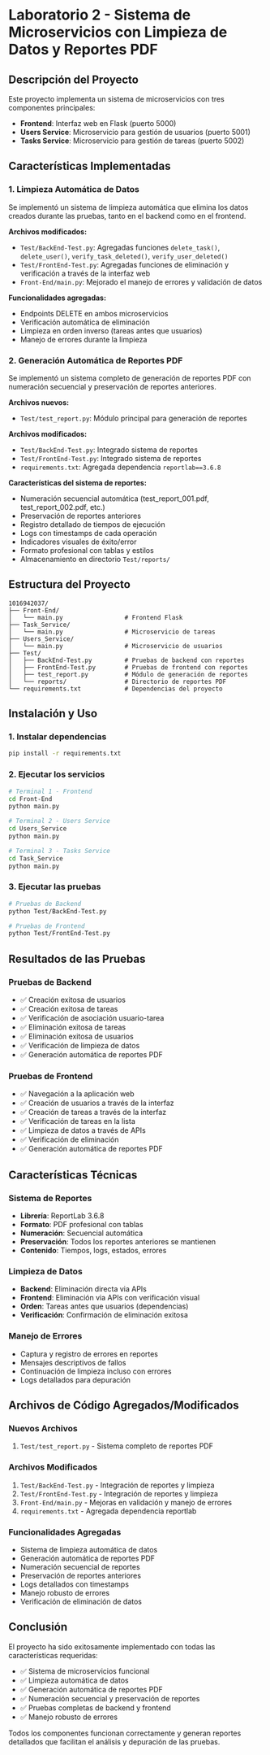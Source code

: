 # Laboratorio 2 - Sistema de Microservicios con Limpieza de Datos y Reportes PDF

## Descripción del Proyecto

Este proyecto implementa un sistema de microservicios con tres componentes principales:
- **Frontend**: Interfaz web en Flask (puerto 5000)
- **Users Service**: Microservicio para gestión de usuarios (puerto 5001)
- **Tasks Service**: Microservicio para gestión de tareas (puerto 5002)

## Características Implementadas

### 1. Limpieza Automática de Datos
Se implementó un sistema de limpieza automática que elimina los datos creados durante las pruebas, tanto en el backend como en el frontend.

**Archivos modificados:**
- `Test/BackEnd-Test.py`: Agregadas funciones `delete_task()`, `delete_user()`, `verify_task_deleted()`, `verify_user_deleted()`
- `Test/FrontEnd-Test.py`: Agregadas funciones de eliminación y verificación a través de la interfaz web
- `Front-End/main.py`: Mejorado el manejo de errores y validación de datos

**Funcionalidades agregadas:**
- Endpoints DELETE en ambos microservicios
- Verificación automática de eliminación
- Limpieza en orden inverso (tareas antes que usuarios)
- Manejo de errores durante la limpieza

### 2. Generación Automática de Reportes PDF
Se implementó un sistema completo de generación de reportes PDF con numeración secuencial y preservación de reportes anteriores.

**Archivos nuevos:**
- `Test/test_report.py`: Módulo principal para generación de reportes

**Archivos modificados:**
- `Test/BackEnd-Test.py`: Integrado sistema de reportes
- `Test/FrontEnd-Test.py`: Integrado sistema de reportes
- `requirements.txt`: Agregada dependencia `reportlab==3.6.8`

**Características del sistema de reportes:**
- Numeración secuencial automática (test_report_001.pdf, test_report_002.pdf, etc.)
- Preservación de reportes anteriores
- Registro detallado de tiempos de ejecución
- Logs con timestamps de cada operación
- Indicadores visuales de éxito/error
- Formato profesional con tablas y estilos
- Almacenamiento en directorio `Test/reports/`

## Estructura del Proyecto

```
1016942037/
├── Front-End/
│   └── main.py                 # Frontend Flask
├── Task_Service/
│   └── main.py                 # Microservicio de tareas
├── Users_Service/
│   └── main.py                 # Microservicio de usuarios
├── Test/
│   ├── BackEnd-Test.py         # Pruebas de backend con reportes
│   ├── FrontEnd-Test.py        # Pruebas de frontend con reportes
│   ├── test_report.py          # Módulo de generación de reportes
│   └── reports/                # Directorio de reportes PDF
└── requirements.txt            # Dependencias del proyecto
```

## Instalación y Uso

### 1. Instalar dependencias
```bash
pip install -r requirements.txt
```

### 2. Ejecutar los servicios
```bash
# Terminal 1 - Frontend
cd Front-End
python main.py

# Terminal 2 - Users Service
cd Users_Service
python main.py

# Terminal 3 - Tasks Service
cd Task_Service
python main.py
```

### 3. Ejecutar las pruebas
```bash
# Pruebas de Backend
python Test/BackEnd-Test.py

# Pruebas de Frontend
python Test/FrontEnd-Test.py
```

## Resultados de las Pruebas

### Pruebas de Backend
- ✅ Creación exitosa de usuarios
- ✅ Creación exitosa de tareas
- ✅ Verificación de asociación usuario-tarea
- ✅ Eliminación exitosa de tareas
- ✅ Eliminación exitosa de usuarios
- ✅ Verificación de limpieza de datos
- ✅ Generación automática de reportes PDF

### Pruebas de Frontend
- ✅ Navegación a la aplicación web
- ✅ Creación de usuarios a través de la interfaz
- ✅ Creación de tareas a través de la interfaz
- ✅ Verificación de tareas en la lista
- ✅ Limpieza de datos a través de APIs
- ✅ Verificación de eliminación
- ✅ Generación automática de reportes PDF

## Características Técnicas

### Sistema de Reportes
- **Librería**: ReportLab 3.6.8
- **Formato**: PDF profesional con tablas
- **Numeración**: Secuencial automática
- **Preservación**: Todos los reportes anteriores se mantienen
- **Contenido**: Tiempos, logs, estados, errores

### Limpieza de Datos
- **Backend**: Eliminación directa via APIs
- **Frontend**: Eliminación via APIs con verificación visual
- **Orden**: Tareas antes que usuarios (dependencias)
- **Verificación**: Confirmación de eliminación exitosa

### Manejo de Errores
- Captura y registro de errores en reportes
- Mensajes descriptivos de fallos
- Continuación de limpieza incluso con errores
- Logs detallados para depuración

## Archivos de Código Agregados/Modificados

### Nuevos Archivos
1. `Test/test_report.py` - Sistema completo de reportes PDF

### Archivos Modificados
1. `Test/BackEnd-Test.py` - Integración de reportes y limpieza
2. `Test/FrontEnd-Test.py` - Integración de reportes y limpieza
3. `Front-End/main.py` - Mejoras en validación y manejo de errores
4. `requirements.txt` - Agregada dependencia reportlab

### Funcionalidades Agregadas
- Sistema de limpieza automática de datos
- Generación automática de reportes PDF
- Numeración secuencial de reportes
- Preservación de reportes anteriores
- Logs detallados con timestamps
- Manejo robusto de errores
- Verificación de eliminación de datos

## Conclusión

El proyecto ha sido exitosamente implementado con todas las características requeridas:
- ✅ Sistema de microservicios funcional
- ✅ Limpieza automática de datos
- ✅ Generación automática de reportes PDF
- ✅ Numeración secuencial y preservación de reportes
- ✅ Pruebas completas de backend y frontend
- ✅ Manejo robusto de errores

Todos los componentes funcionan correctamente y generan reportes detallados que facilitan el análisis y depuración de las pruebas.
